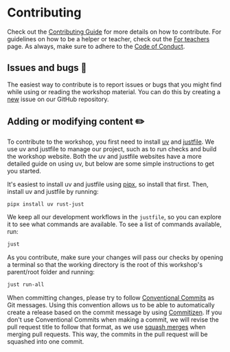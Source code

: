 # Contributing

Check out the [Contributing Guide](https://guides.rostools.org/contributing) for
more details on how to contribute. For guidelines on how to be a helper or
teacher, check out the [For
teachers](https://guides.rostools.org/instructors) page.  As always, make
sure to adhere to the [Code of Conduct](CODE_OF_CONDUCT.md).

## Issues and bugs :bug:

The easiest way to contribute is to report issues or bugs that you might
find while using or reading the workshop material. You can do this by creating a
[new](https://github.com/rostools/github-intro/issues/new/choose)
issue on our GitHub repository.

## Adding or modifying content :pencil2:

To contribute to the workshop, you first need to install
[uv](https://docs.astral.sh/uv/) and
[justfile](https://just.systems/man/en/packages.html). We use uv and
justfile to manage our project, such as to run checks and build the
workshop website. Both the uv and justfile websites have a more detailed guide
on using uv, but below are some simple instructions to get you started.

It's easiest to install uv and justfile using
[pipx](https://pypa.github.io/pipx/), so install that first. Then,
install uv and justfile by running:

``` bash
pipx install uv rust-just
```

We keep all our development workflows in the `justfile`, so you can
explore it to see what commands are available. To see a list of commands
available, run:

``` bash
just
```

As you contribute, make sure your changes will pass our checks by opening
a terminal so that the working directory is the root of this workshop's parent/root
folder and running:

``` bash
just run-all
```

When committing changes, please try to follow [Conventional
Commits](https://decisions.seedcase-project.org/why-conventional-commits)
as Git messages. Using this convention allows us to be able to
automatically create a release based on the commit message by using
[Commitizen](https://decisions.seedcase-project.org/why-semantic-release-with-commitizen).
If you don't use Conventional Commits when making a commit, we will
revise the pull request title to follow that format, as we use [squash
merges](https://docs.github.com/en/pull-requests/collaborating-with-pull-requests/squashing-commits/about-squash-merges)
when merging pull requests. This way, the commits in the pull request
will be squashed into one commit.

